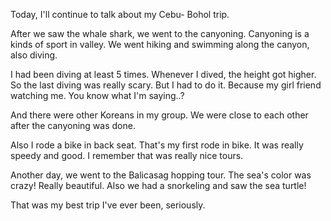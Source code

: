 Today, I'll continue to talk about my Cebu- Bohol trip.

After we saw the whale shark, we went to the canyoning. Canyoning is a kinds of sport in valley. We went hiking and swimming along the canyon, also diving. 

I had been diving at least 5 times. Whenever I dived, the height got higher. So the last diving was really scary. But I had to do it. Because my girl friend watching me. You know what I'm saying..? 

And there were other Koreans in my group. We were close to each other after the canyoning was done. 

Also I rode a bike in back seat. That's my first rode in bike. It was really speedy and good.
I remember that was really nice tours. 

Another day, we went to the Balicasag hopping tour. The sea's color was crazy! Really beautiful. Also we had a snorkeling and saw the sea turtle!

That was my best trip I've ever been, seriously.
